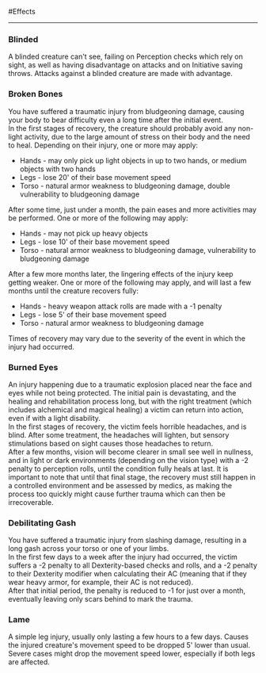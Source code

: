 #Effects
- - -
### Blinded 

A blinded creature can't see, failing on Perception checks which rely on sight, as well as having disadvantage on attacks and on Initiative saving throws. Attacks against a blinded creature are made with advantage.
### Broken Bones

You have suffered a traumatic injury from bludgeoning damage, causing your body to bear difficulty even a long time after the initial event.  
In the first stages of recovery, the creature should probably avoid any non-light activity, due to the large amount of stress on their body and the need to heal. Depending on their injury, one or more may apply:

- Hands - may only pick up light objects in up to two hands, or medium objects with two hands
- Legs - lose 20' of their base movement speed
- Torso - natural armor weakness to bludgeoning damage, double vulnerability to bludgeoning damage

After some time, just under a month, the pain eases and more activities may be performed. One or more of the following may apply:

- Hands - may not pick up heavy objects
- Legs - lose 10' of their base movement speed
- Torso - natural armor weakness to bludgeoning damage, vulnerability to bludgeoning damage

After a few more months later, the lingering effects of the injury keep getting weaker. One or more of the following may apply, and will last a few months until the creature recovers fully:

- Hands - heavy weapon attack rolls are made with a -1 penalty
- Legs - lose 5' of their base movement speed
- Torso - natural armor weakness to bludgeoning damage

Times of recovery may vary due to the severity of the event in which the injury had occurred.
### Burned Eyes

An injury happening due to a traumatic explosion placed near the face and eyes while not being protected. The initial pain is devastating, and the healing and rehabilitation process long, but with the right treatment (which includes alchemical and magical healing) a victim can return into action, even if with a light disability.  
In the first stages of recovery, the victim feels horrible headaches, and is blind. After some treatment, the headaches will lighten, but sensory stimulations based on sight causes those headaches to return.  
After a few months, vision will become clearer in small see well in nullness, and in light or dark environments (depending on the vision type) with a -2 penalty to perception rolls, until the condition fully heals at last. It is important to note that until that final stage, the recovery must still happen in a controlled environment and be assessed by medics, as making the process too quickly might cause further trauma which can then be irrecoverable.
### Debilitating Gash

You have suffered a traumatic injury from slashing damage, resulting in a long gash across your torso or one of your limbs.  
In the first few days to a week after the injury had occurred, the victim suffers a -2 penalty to all Dexterity-based checks and rolls, and a -2 penalty to their Dexterity modifier when calculating their AC (meaning that if they wear heavy armor, for example, their AC is not reduced).  
After that initial period, the penalty is reduced to -1 for just over a month, eventually leaving only scars behind to mark the trauma.
### Lame

A simple leg injury, usually only lasting a few hours to a few days. Causes the injured creature's movement speed to be dropped 5' lower than usual. Severe cases might drop the movement speed lower, especially if both legs are affected.
